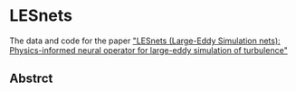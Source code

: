# LESnets

The data and code for the paper ["LESnets (Large-Eddy Simulation nets): Physics-informed neural operator for large-eddy simulation of turbulence"](https://arxiv.org/abs/2412.18840)

## Abstrct
